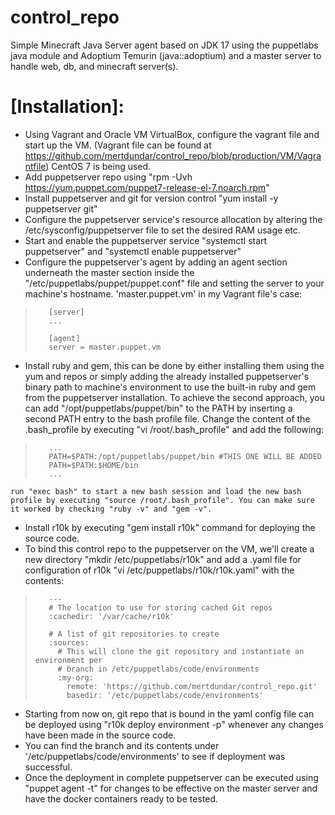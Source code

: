 # control_repo

Simple Minecraft Java Server agent based on JDK 17 using the puppetlabs java module and Adoptium Temurin (java::adoptium) and a master server to handle web, db, and minecraft server(s).


# [Installation]:

- Using Vagrant and Oracle VM VirtualBox, configure the vagrant file and start up the VM. (Vagrant file can be found at https://github.com/mertdundar/control_repo/blob/production/VM/Vagrantfile) CentOS 7 is being used.
- Add puppetserver repo using "rpm -Uvh https://yum.puppet.com/puppet7-release-el-7.noarch.rpm"
- Install puppetserver and git for version control "yum install -y puppetserver git"
- Configure the puppetserver service's resource allocation by altering the /etc/sysconfig/puppetserver file to set the desired RAM usage etc.
- Start and enable the puppetserver service "systemctl start puppetserver" and "systemctl enable puppetserver"
- Configure the puppetserver's agent by adding an agent section underneath the master section inside the "/etc/puppetlabs/puppet/puppet.conf" file and setting the server to your machine's hostname. 'master.puppet.vm' in my Vagrant file's case:
>        [server]
>        ...
>        
>        [agent]
>        server = master.puppet.vm
- Install ruby and gem, this can be done by either installing them using the yum and repos or simply adding the already installed puppetserver's binary path to machine's environment to use the built-in ruby and gem from the puppetserver installation. To achieve the second approach, you can add "/opt/puppetlabs/puppet/bin" to the PATH by inserting a second PATH entry to the bash profile file. Change the content of the .bash_profile by executing "vi /root/.bash_profile" and add the following:
>        ...
>        PATH=$PATH:/opt/puppetlabs/puppet/bin #THIS ONE WILL BE ADDED
>        PATH=$PATH:$HOME/bin
>        ...

    run "exec bash" to start a new bash session and load the new bash profile by executing "source /root/.bash_profile". You can make sure it worked by checking "ruby -v" and "gem -v".
- Install r10k by executing "gem install r10k" command for deploying the source code.
- To bind this control repo to the puppetserver on the VM, we'll create a new directory "mkdir /etc/puppetlabs/r10k" and add a .yaml file for configuration of r10k "vi /etc/puppetlabs/r10k/r10k.yaml" with the contents:
>        ---
>        # The location to use for storing cached Git repos
>        :cachedir: '/var/cache/r10k'
>        
>        # A list of git repositories to create
>        :sources:
>          # This will clone the git repository and instantiate an environment per
>          # branch in /etc/puppetlabs/code/environments
>          :my-org:
>            remote: 'https://github.com/mertdundar/control_repo.git'
>            basedir: '/etc/puppetlabs/code/environments'
- Starting from now on, git repo that is bound in the yaml config file can be deployed using "r10k deploy environment -p" whenever any changes have been made in the source code.
- You can find the branch and its contents under '/etc/puppetlabs/code/environments' to see if deployment was successful.
- Once the deployment in complete puppetserver can be executed using "puppet agent -t" for changes to be effective on the master server and have the docker containers ready to be tested.
